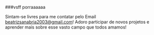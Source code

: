 ###vsff porraaaaaa

Sintam-se livres para me contatar pelo Email beatrizsanabria2003@gmail.com! Adoro participar de novos projetos e aprender mais sobre esse vasto campo que todos amamos!

<!--
**Beeatrice/Beeatrice** is a ✨ _special_ ✨ repository because its `README.md` (this file) appears on your GitHub profile.

Here are some ideas to get you started:

- 🔭 I’m currently working on ...
- 🌱 I’m currently learning ...
- 👯 I’m looking to collaborate on ...
- 🤔 I’m looking for help with ...
- 💬 Ask me about ...
- 📫 How to reach me: ...
- 😄 Pronouns: ...
- ⚡ Fun fact: ...
-->
